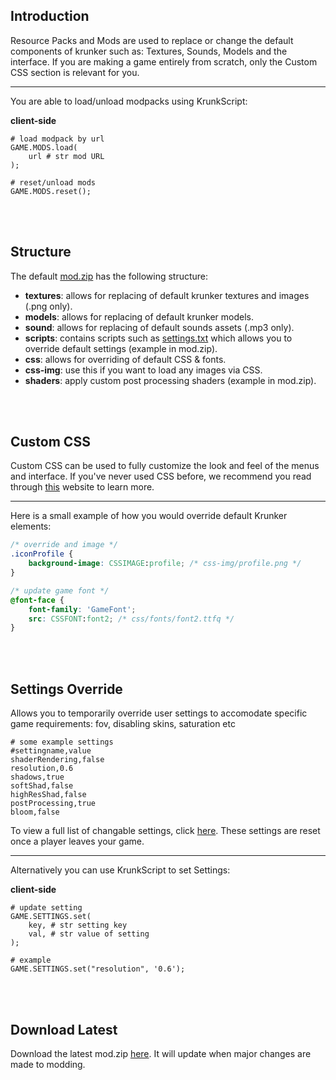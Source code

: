 ## Introduction

Resource Packs and Mods are used to replace or change the default components of krunker such as: Textures, Sounds, Models and the interface. If you are making a game entirely from scratch, only the Custom CSS section is relevant for you.

___

You are able to load/unload modpacks using KrunkScript:

<p class="hidep"><strong class="client-side">client-side</strong></p>

```krunkscript
# load modpack by url
GAME.MODS.load(
    url # str mod URL
);

# reset/unload mods
GAME.MODS.reset();
```

<br><br/>

## Structure

The default [mod.zip](https://krunker.io/modzip) has the following structure:

 * **textures**: allows for replacing of default krunker textures and images (.png only).
 * **models**: allows for replacing of default krunker models.
 * **sound**: allows for replacing of default sounds assets (.mp3 only).
 * **scripts**: contains scripts such as [settings.txt](./files/mod-resource_packs?id=settings-override) which allows you to override default settings (example in mod.zip).
 * **css**: allows for overriding of default CSS & fonts.
 * **css-img**: use this if you want to load any images via CSS.
 * **shaders**: apply custom post processing shaders (example in mod.zip).

<br><br/>

## Custom CSS

Custom CSS can be used to fully customize the look and feel of the menus and interface. If you've never used CSS before, we recommend you read through [this](https://developer.mozilla.org/en-US/docs/Learn/Getting_started_with_the_web/CSS_basics) website to learn more.

___

Here is a small example of how you would override default Krunker elements:

```css
/* override and image */
.iconProfile {
    background-image: CSSIMAGE:profile; /* css-img/profile.png */
}

/* update game font */
@font-face {
    font-family: 'GameFont';
    src: CSSFONT:font2; /* css/fonts/font2.ttfq */
}
```

<br><br/>

## Settings Override

Allows you to temporarily override user settings to accomodate specific game requirements: fov, disabling skins, saturation etc

```krunkscript
# some example settings
#settingname,value
shaderRendering,false
resolution,0.6
shadows,true
softShad,false
highResShad,false
postProcessing,true
bloom,false
```
To view a full list of changable settings, click [here](https://krunker.io/docs/settings.txt). These settings are reset once a player leaves your game.

___

Alternatively you can use KrunkScript to set Settings:
<p class="hidep"><strong class="client-side">client-side</strong></p>

```krunkscript
# update setting
GAME.SETTINGS.set(
    key, # str setting key
    val, # str value of setting
);

# example
GAME.SETTINGS.set("resolution", '0.6');
```

<br><br/>

## Download Latest

Download the latest mod.zip [here](https://krunker.io/modzip). It will update when major changes are made to modding.

<br><br/>

